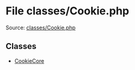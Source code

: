 File classes/Cookie.php
=========

Source: [classes/Cookie.php](https://github.com/PrestaShop/PrestaShop/blob/1.5.3.0/classes/Cookie.php)


Classes
-------

* [CookieCore](class.CookieCore.md)

